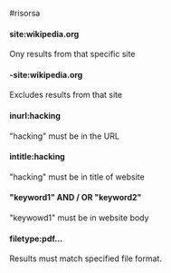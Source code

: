 #risorsa 

#### site:wikipedia.org
Ony results from that specific site
#### -site:wikipedia.org 
Excludes results from that site
#### inurl:hacking
"hacking" must be in the URL
#### intitle:hacking
"hacking" must be in title of website
#### "keyword1" AND / OR "keyword2"
"keywowd1" must be in website body
#### filetype:pdf...
Results must match specified file format. 



